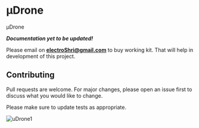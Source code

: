 # μDrone
μDrone

***Documentation yet to be updated!***

Please email on [**electroShri@gmail.com**](mailto:electroShri@gmail.com) to buy working kit. That will help in development of this project.

## Contributing
Pull requests are welcome. For major changes, please open an issue first to discuss what you would like to change.

Please make sure to update tests as appropriate.

![uDrone1](https://user-images.githubusercontent.com/28555587/84584754-cd52cc80-ae25-11ea-8ed0-e99fefa9e329.png)

